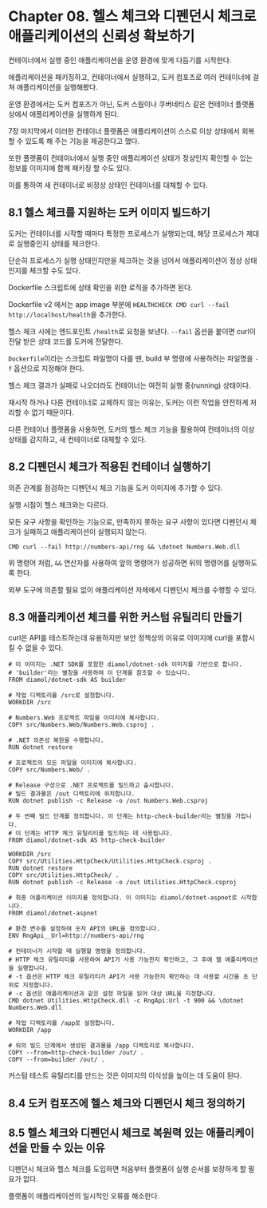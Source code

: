 # Chapter 08. 헬스 체크와 디펜던시 체크로 애플리케이션의 신뢰성 확보하기

컨테이너에서 실행 중인 애플리케이션을 운영 환경에 맞게 다듬기를 시작한다.

애플리케이션을 패키징하고, 컨테이너에서 실행하고, 도커 컴포즈로 여러 컨테이너에 걸쳐 애플리케이션을 실행해봤다.

운영 환경에서는 도커 컴포즈가 아닌, 도커 스웜이나 쿠버네티스 같은 컨테이너 플랫폼 상에서 애플리케이션을 실행하게 된다.

7장 마지막에서 이러한 컨테이너 플랫폼은 애플리케이션이 스스로 이상 상태에서 회복할 수 있도록 해 주는 기능을 제공한다고 했다.

또한 플랫폼이 컨테이너에서 실행 중인 애플리케이션 상태가 정상인지 확인할 수 있는 정보를 이미지에 함께 패키징 할 수도 있다.

이를 통하여 새 컨테이너로 비정상 상태인 컨테이너를 대체할 수 있다.

## 8.1 헬스 체크를 지원하는 도커 이미지 빌드하기

도커는 컨테이너를 시작할 때마다 특정한 프로세스가 실행되는데, 해당 프로세스가 제대로 실행중인지 상태를 체크한다.

단순히 프로세스가 실행 상태인지만을 체크하는 것을 넘어서 애플리케이션이 정상 상태인지를 체크할 수도 있다.

Dockerfile 스크립트에 상태 확인을 위한 로직을 추가하면 된다.

Dockerfile v2 에서는 app image 부분에 `HEALTHCHECK CMD curl --fail http://localhost/health`을 추가한다.

헬스 체크 시에는 엔드포인트 `/health`로 요청을 보낸다. `--fail` 옵션을 붙이면 curl이 전달 받은 상태 코드를 도커에 전달한다.

`Dockerfile`이라는 스크립트 파일명이 다를 땐, build 부 명령에 사용하려는 파일명을 `-f` 옵션으로 지정해야 한다.

헬스 체크 결과가 실패로 나오더라도 컨테이너는 여전히 실행 중(running) 상태이다. 

재시작 하거나 다른 컨테이너로 교체하지 않는 이유는, 도커는 이런 작업을 안전하게 처리할 수 없기 때문이다.

다른 컨테이너 플랫폼을 사용하면, 도커의 헬스 체크 기능을 활용하여 컨테이너의 이상 상태를 감지하고, 새 컨테이너로 대체할 수 있다.

## 8.2 디펜던시 체크가 적용된 컨테이너 실행하기

의존 관계를 점검하는 디펜던시 체크 기능을 도커 이미지에 추가할 수 있다.

실행 시점이 헬스 체크와는 다르다.

모든 요구 사항을 확인하는 기능으로, 만족하지 못하는 요구 사항이 있다면 디펜던시 체크가 실패하고 애플리케이션이 실행되지 않는다.

`CMD curl --fail http://numbers-api/rng && \dotnet Numbers.Web.dll` 

위 명령어 처럼, `&&` 연산자를 사용하여 앞의 명령어가 성공하면 뒤의 명령어를 실행하도록 한다.

외부 도구에 의존할 필요 없이 애플리케이션 자체에서 디펜던시 체크를 수행할 수 있다.

## 8.3 애플리케이션 체크를 위한 커스텀 유틸리티 만들기

curl은 API를 테스트하는데 유용하지만 보안 정책상의 이유로 이미지에 curl을 포함시킬 수 없을 수 있다.

```Docker
# 이 이미지는 .NET SDK를 포함한 diamol/dotnet-sdk 이미지를 기반으로 합니다. 
# 'builder'라는 별칭을 사용하여 이 단계를 참조할 수 있습니다.
FROM diamol/dotnet-sdk AS builder 

# 작업 디렉토리를 /src로 설정합니다.
WORKDIR /src 

# Numbers.Web 프로젝트 파일을 이미지에 복사합니다.
COPY src/Numbers.Web/Numbers.Web.csproj . 

# .NET 의존성 복원을 수행합니다.
RUN dotnet restore 

# 프로젝트의 모든 파일을 이미지에 복사합니다.
COPY src/Numbers.Web/ . 

# Release 구성으로 .NET 프로젝트를 빌드하고 출시합니다. 
# 빌드 결과물은 /out 디렉토리에 위치합니다.
RUN dotnet publish -c Release -o /out Numbers.Web.csproj 

# 두 번째 빌드 단계를 정의합니다. 이 단계는 http-check-builder라는 별칭을 가집니다.
# 이 단계는 HTTP 체크 유틸리티를 빌드하는 데 사용됩니다.
FROM diamol/dotnet-sdk AS http-check-builder 

WORKDIR /src
COPY src/Utilities.HttpCheck/Utilities.HttpCheck.csproj .
RUN dotnet restore
COPY src/Utilities.HttpCheck/ .
RUN dotnet publish -c Release -o /out Utilities.HttpCheck.csproj

# 최종 어플리케이션 이미지를 정의합니다. 이 이미지는 diamol/dotnet-aspnet로 시작합니다.
FROM diamol/dotnet-aspnet 

# 환경 변수를 설정하여 숫자 API의 URL을 정의합니다.
ENV RngApi__Url=http://numbers-api/rng 

# 컨테이너가 시작할 때 실행할 명령을 정의합니다. 
# HTTP 체크 유틸리티를 사용하여 API가 사용 가능한지 확인하고, 그 후에 웹 애플리케이션을 실행합니다.
# -t 옵션은 HTTP 체크 유틸리티가 API가 사용 가능한지 확인하는 데 사용할 시간을 초 단위로 지정합니다.
# -c 옵션은 애플리케이션과 같은 설정 파일을 읽어 대상 URL을 지정합니다.
CMD dotnet Utilities.HttpCheck.dll -c RngApi:Url -t 900 && \dotnet Numbers.Web.dll

# 작업 디렉토리를 /app로 설정합니다.
WORKDIR /app 

# 위의 빌드 단계에서 생성된 결과물을 /app 디렉토리로 복사합니다.
COPY --from=http-check-builder /out/ .
COPY --from=builder /out/ .
```

커스텀 테스트 유틸리티를 만드는 것은 이미지의 이식성을 높이는 데 도움이 된다.

## 8.4 도커 컴포즈에 헬스 체크와 디펜던시 체크 정의하기

## 8.5 헬스 체크와 디펜던시 체크로 복원력 있는 애플리케이션을 만들 수 있는 이유

디펜던시 체크와 헬스 체크를 도입하면 처음부터 플랫폼이 실행 순서를 보장하게 할 필요가 없다.

플랫폼이 애플리케이션의 일시적인 오류를 해소한다.


